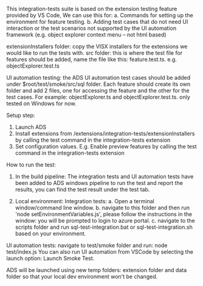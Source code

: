 This integration-tests suite is based on the extension testing feature provided by VS Code, We can use this for:
a.	Commands for setting up the environment for feature testing.
b.	Adding test cases that do not need UI interaction or the test scenarios not supported by the UI automation framework (e.g. object explorer context menu – not html based)

extensionInstallers folder: copy the VISX installers for the extensions we would like to run the tests with.
src folder: this is where the test file for features should be added, name the file like this: feature.test.ts. e.g. objectExplorer.test.ts

UI automation testing:
the ADS UI automation test cases should be added under $root/test/smoke/src/sql folder. Each feature should create its own folder and add 2 files, one for accessing the feature and the other for the test cases. For example: objectExplorer.ts and objectExplorer.test.ts. only tested on Windows for now.

Setup step:
1.	Launch ADS
2.	Install extensions from /extensions/integration-tests/extensionInstallers by calling the test command in the integration-tests extension
3.	Set configuration values. E.g. Enable preview features by calling the test command in the integration-tests extension

How to run the test:
1.	In the build pipeline:
The integration tests and UI automation tests have been added to ADS windows pipeline to run the test and report the results, you can find the test result under the test tab.

2.	Local environment:
Integration tests:
a. Open a terminal window/command line window.
b. navigate to this folder and then run 'node setEnvironmentVariables.js', please follow the instructions in the window: you will be prompted to login to azure portal.
c. navigate to the scripts folder and run sql-test-integration.bat or sql-test-integration.sh based on your environment.

UI automation tests:
navigate to test/smoke folder and run: node test/index.js
You can also run UI automation from VSCode by selecting the launch option: Launch Smoke Test.

ADS will be launched using new temp folders: extension folder and data folder so that your local dev environment won't be changed.


